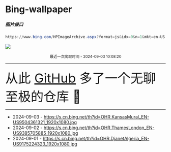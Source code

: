 # Bing-wallpaper

##### 图片接口

```powershell
https://www.bing.com/HPImageArchive.aspx?format=js&idx=0&n=1&mkt=en-US
```

 ![](https://s.cn.bing.net/th?id=OHR.KansasMural_EN-US9504361321_1920x1080.jpg)

<p align='center' >
    <small>
        最近一次爬取时间 - 2024-09-03 10:08:20
    </small>
    <br>
    <hr>
    <font size=7>
        <small>
           从此 <a href='https://github.com/'>GitHub</a> 多了一个无聊至极的仓库  🍳
        </small>
    </font>
    <hr>
</p>


- 2024-09-03 - https://s.cn.bing.net/th?id=OHR.KansasMural_EN-US9504361321_1920x1080.jpg 
- 2024-09-02 - https://s.cn.bing.net/th?id=OHR.ThamesLondon_EN-US9385705885_1920x1080.jpg 
- 2024-09-01 - https://s.cn.bing.net/th?id=OHR.DjanetAlgeria_EN-US9175224323_1920x1080.jpg 
